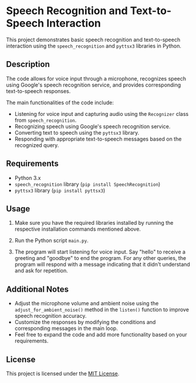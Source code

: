 # Speech Recognition and Text-to-Speech Interaction

This project demonstrates basic speech recognition and text-to-speech interaction using the `speech_recognition` and `pyttsx3` libraries in Python.

## Description

The code allows for voice input through a microphone, recognizes speech using Google's speech recognition service, and provides corresponding text-to-speech responses.

The main functionalities of the code include:

- Listening for voice input and capturing audio using the `Recognizer` class from `speech_recognition`.
- Recognizing speech using Google's speech recognition service.
- Converting text to speech using the `pyttsx3` library.
- Responding with appropriate text-to-speech messages based on the recognized query.

## Requirements

- Python 3.x
- `speech_recognition` library (`pip install SpeechRecognition`)
- `pyttsx3` library (`pip install pyttsx3`)

## Usage

1. Make sure you have the required libraries installed by running the respective installation commands mentioned above.

2. Run the Python script `main.py`.

3. The program will start listening for voice input. Say "hello" to receive a greeting and "goodbye" to end the program. For any other queries, the program will respond with a message indicating that it didn't understand and ask for repetition.

## Additional Notes

- Adjust the microphone volume and ambient noise using the `adjust_for_ambient_noise()` method in the `listen()` function to improve speech recognition accuracy.
- Customize the responses by modifying the conditions and corresponding messages in the main loop.
- Feel free to expand the code and add more functionality based on your requirements.

## License

This project is licensed under the [MIT License](LICENSE).
